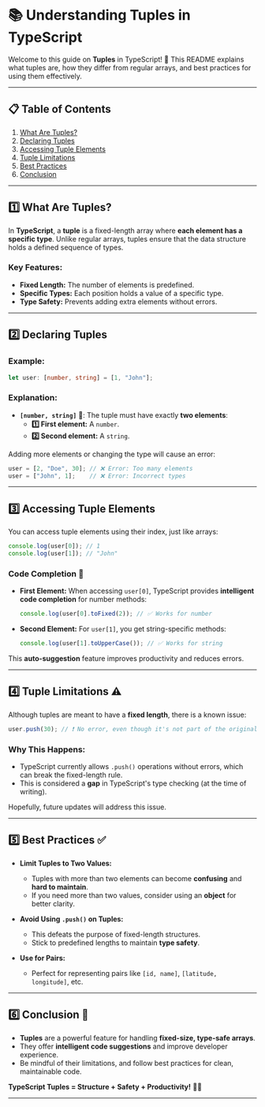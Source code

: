 # 📚 Understanding Tuples in TypeScript

Welcome to this guide on **Tuples** in TypeScript! 🚀 This README explains what tuples are, how they differ from regular arrays, and best practices for using them effectively.

---

## 📋 Table of Contents
1. [What Are Tuples?](#1-what-are-tuples)
2. [Declaring Tuples](#2-declaring-tuples)
3. [Accessing Tuple Elements](#3-accessing-tuple-elements)
4. [Tuple Limitations](#4-tuple-limitations)
5. [Best Practices](#5-best-practices)
6. [Conclusion](#6-conclusion)

---

## 1️⃣ What Are Tuples?

In **TypeScript**, a **tuple** is a fixed-length array where **each element has a specific type**. Unlike regular arrays, tuples ensure that the data structure holds a defined sequence of types.

### Key Features:
- **Fixed Length:** The number of elements is predefined.
- **Specific Types:** Each position holds a value of a specific type.
- **Type Safety:** Prevents adding extra elements without errors.

---

## 2️⃣ Declaring Tuples

### Example:
```typescript
let user: [number, string] = [1, "John"];
```

### Explanation:
- **`[number, string]`** 🎯: The tuple must have exactly **two elements**:
  - **1️⃣ First element:** A `number`.
  - **2️⃣ Second element:** A `string`.

Adding more elements or changing the type will cause an error:
```typescript
user = [2, "Doe", 30]; // ❌ Error: Too many elements
user = ["John", 1];    // ❌ Error: Incorrect types
```

---

## 3️⃣ Accessing Tuple Elements

You can access tuple elements using their index, just like arrays:

```typescript
console.log(user[0]); // 1
console.log(user[1]); // "John"
```

### Code Completion 🧠
- **First Element:** When accessing `user[0]`, TypeScript provides **intelligent code completion** for number methods:
  ```typescript
  console.log(user[0].toFixed(2)); // ✅ Works for number
  ```
- **Second Element:** For `user[1]`, you get string-specific methods:
  ```typescript
  console.log(user[1].toUpperCase()); // ✅ Works for string
  ```

This **auto-suggestion** feature improves productivity and reduces errors.

---

## 4️⃣ Tuple Limitations ⚠️

Although tuples are meant to have a **fixed length**, there is a known issue:

```typescript
user.push(30); // ❗ No error, even though it's not part of the original tuple structure
```

### Why This Happens:
- TypeScript currently allows `.push()` operations without errors, which can break the fixed-length rule.
- This is considered a **gap** in TypeScript's type checking (at the time of writing).

Hopefully, future updates will address this issue.

---

## 5️⃣ Best Practices ✅

- **Limit Tuples to Two Values:**
  - Tuples with more than two elements can become **confusing** and **hard to maintain**.
  - If you need more than two values, consider using an **object** for better clarity.

- **Avoid Using `.push()` on Tuples:**
  - This defeats the purpose of fixed-length structures.
  - Stick to predefined lengths to maintain **type safety**.

- **Use for Pairs:**
  - Perfect for representing pairs like `[id, name]`, `[latitude, longitude]`, etc.

---

## 6️⃣ Conclusion 🌟

- **Tuples** are a powerful feature for handling **fixed-size, type-safe arrays**.
- They offer **intelligent code suggestions** and improve developer experience.
- Be mindful of their limitations, and follow best practices for clean, maintainable code.

**TypeScript Tuples = Structure + Safety + Productivity!** 💙🚀

---




